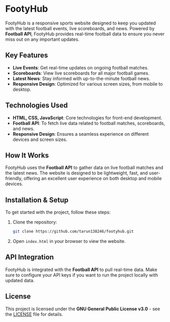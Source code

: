 # FootyHub

FootyHub is a responsive sports website designed to keep you updated with the latest football events, live scoreboards, and news. Powered by **Football API**, FootyHub provides real-time football data to ensure you never miss out on any important updates.

## Key Features
- **Live Events**: Get real-time updates on ongoing football matches.
- **Scoreboards**: View live scoreboards for all major football games.
- **Latest News**: Stay informed with up-to-the-minute football news.
- **Responsive Design**: Optimized for various screen sizes, from mobile to desktop.

## Technologies Used
- **HTML, CSS, JavaScript**: Core technologies for front-end development.
- **Football API**: To fetch live data related to football matches, scoreboards, and news.
- **Responsive Design**: Ensures a seamless experience on different devices and screen sizes.

## How It Works
FootyHub uses the **Football API** to gather data on live football matches and the latest news. The website is designed to be lightweight, fast, and user-friendly, offering an excellent user experience on both desktop and mobile devices.

## Installation & Setup
To get started with the project, follow these steps:

1. Clone the repository:
    ```bash
    git clone https://github.com/tarun138246/footyhub.git
    ```
2. Open `index.html` in your browser to view the website.

## API Integration
FootyHub is integrated with the **Football API** to pull real-time data. Make sure to configure your API keys if you want to run the project locally with updated data.

## License
This project is licensed under the **GNU General Public License v3.0** - see the [LICENSE](./LICENSE) file for details.

